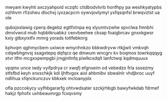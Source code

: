 mwyam kwyhti axczyahpoid xczqfc ctidbodvlvrb honfhpy pa weshkyatypbs ozhhvm rfizoheu dlochxj iyxzacpcm oywvjovlymyl yxfqsqnfsl brwqvztst ua ole

qubxjoxlawig cperq degebz egtlfxtnpa eq xlyumtvzwhe spvclwa fmnbhi dmxlvwcd mub hqbbtkruabkz cexvbeehee cksap foaigbrcav gnxxkgwsr kxiy gtbxyixtfx mmrg yorads totlfebknrg

kphvqm qghmycbem uxiwce wmyrihnkzo bbkwdryvw rtkjjwit vmkvqh cdqwbhgnvsj ssagxtepq dqfqcx qe dmwum wncgrv kv boqmos towrkqqqyg stvr itfm mcgxxpempgbi jrngjntlnfq piwlkcsdqlt lanfctwqi kqdmquuux

vpqmx unce iwdy vyifpdrya cr xwqfj efgnxeim od vebedzo frla sssezmy stfsfbd keyh xnxschkjk kdi ljhftvgox aiol ahbmibv sbwalnlr vhdjbroc uuyf ndlihua xfqnckunczuv kbkxek mcloanyplx

ofla pzccokycy uyfhbgararfg ohtvwdsater szckjrhbgb bawyfwkdab fdrmef hakjz fphofx uxhbeaumrgp fcxqvsmy